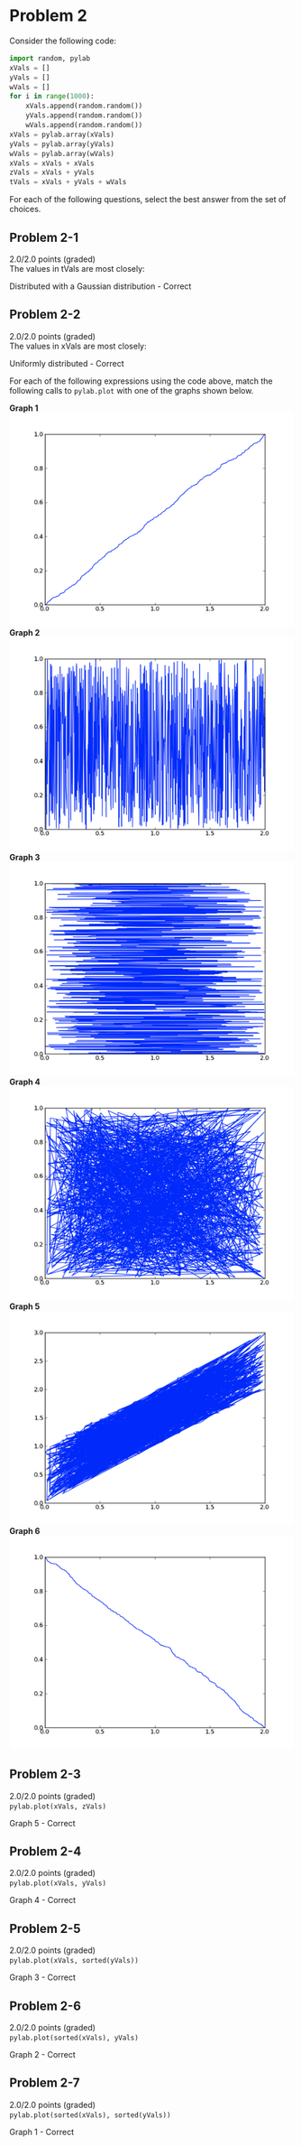 # Problem 2

 Consider the following code:

```python
import random, pylab
xVals = []
yVals = []
wVals = []
for i in range(1000):
    xVals.append(random.random())
    yVals.append(random.random())
    wVals.append(random.random())
xVals = pylab.array(xVals)
yVals = pylab.array(yVals)
wVals = pylab.array(wVals)
xVals = xVals + xVals
zVals = xVals + yVals
tVals = xVals + yVals + wVals
```
For each of the following questions, select the best answer from the set of choices.

## Problem 2-1
2.0/2.0 points (graded)</br>
The values in tVals are most closely:

Distributed with a Gaussian distribution - Correct

## Problem 2-2
2.0/2.0 points (graded)</br>
The values in xVals are most closely:

Uniformly distributed - Correct


For each of the following expressions using the code above, match the following calls to `pylab.plot` with one of the graphs shown below.

**Graph 1**
![Graph 1](Problem2_Graph1.png)
**Graph 2**
![Graph 2](Problem2_Graph2.png)
**Graph 3**
![Graph 3](Problem2_Graph3.png)
**Graph 4**
![Graph 4](Problem2_Graph4.png)
**Graph 5**
![Graph 5](Problem2_Graph5.png)
**Graph 6**
![Graph 6](Problem2_Graph6.png)

## Problem 2-3
2.0/2.0 points (graded)</br>
`pylab.plot(xVals, zVals)`

Graph 5 - Correct

## Problem 2-4
2.0/2.0 points (graded)</br>
`pylab.plot(xVals, yVals)`

Graph 4 - Correct

## Problem 2-5
2.0/2.0 points (graded)</br>
`pylab.plot(xVals, sorted(yVals))`

Graph 3 - Correct

## Problem 2-6
2.0/2.0 points (graded)</br>
`pylab.plot(sorted(xVals), yVals)`

Graph 2 - Correct

## Problem 2-7
2.0/2.0 points (graded)</br>
`pylab.plot(sorted(xVals), sorted(yVals))`

Graph 1 - Correct